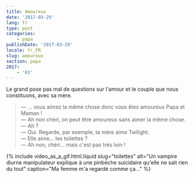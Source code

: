 ```yaml
---
title: Amoureux
date: '2017-03-29'
lang: fr
type: post
categories:
    - papa
publishDate: '2017-03-29'
locale: fr_FR
slug: amoureux
section: papa
2017:
    - '03'
---
```


Le grand pose pas mal de questions sur l'amour et le couple que nous constituons, avec sa mère.

<!--more-->

> — … vous aimez la même chose donc vous êtes amoureux Papa et Maman !  
> — Ah non chéri, on peut être amoureux sans aimer la même chose.  
> — Ah ?  
> — Oui. Regarde, par exemple, ta mère aime Twilight.  
> — Elle aime… les toilettes ?  
> — Ah non, chéri… mais c'est pas très loin !

{% include video_as_a_gif.html.liquid
    slug="toilettes"
    alt="Un vampire diurne manipulateur explique à une pinbèche suicidaire qu'elle ne sait rien du tout"
    caption="Ma femme m'a regardé comme ça…"
%}